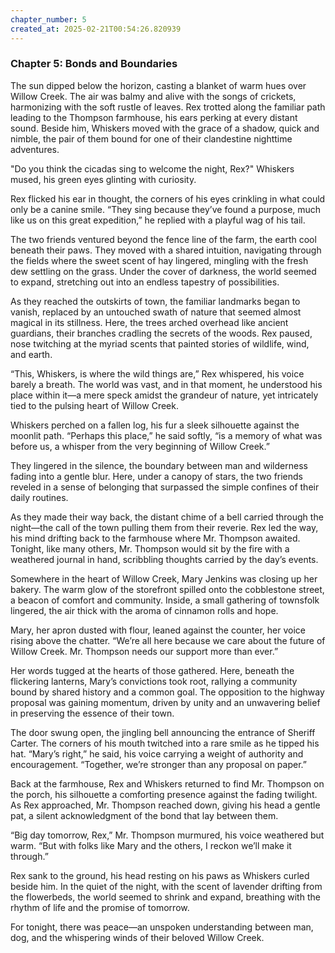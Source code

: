```yaml
---
chapter_number: 5
created_at: 2025-02-21T00:54:26.820939
---
```

### Chapter 5: Bonds and Boundaries

The sun dipped below the horizon, casting a blanket of warm hues over Willow Creek. The air was balmy and alive with the songs of crickets, harmonizing with the soft rustle of leaves. Rex trotted along the familiar path leading to the Thompson farmhouse, his ears perking at every distant sound. Beside him, Whiskers moved with the grace of a shadow, quick and nimble, the pair of them bound for one of their clandestine nighttime adventures.

"Do you think the cicadas sing to welcome the night, Rex?" Whiskers mused, his green eyes glinting with curiosity.

Rex flicked his ear in thought, the corners of his eyes crinkling in what could only be a canine smile. “They sing because they’ve found a purpose, much like us on this great expedition,” he replied with a playful wag of his tail.

The two friends ventured beyond the fence line of the farm, the earth cool beneath their paws. They moved with a shared intuition, navigating through the fields where the sweet scent of hay lingered, mingling with the fresh dew settling on the grass. Under the cover of darkness, the world seemed to expand, stretching out into an endless tapestry of possibilities.

As they reached the outskirts of town, the familiar landmarks began to vanish, replaced by an untouched swath of nature that seemed almost magical in its stillness. Here, the trees arched overhead like ancient guardians, their branches cradling the secrets of the woods. Rex paused, nose twitching at the myriad scents that painted stories of wildlife, wind, and earth.

“This, Whiskers, is where the wild things are,” Rex whispered, his voice barely a breath. The world was vast, and in that moment, he understood his place within it—a mere speck amidst the grandeur of nature, yet intricately tied to the pulsing heart of Willow Creek.

Whiskers perched on a fallen log, his fur a sleek silhouette against the moonlit path. “Perhaps this place,” he said softly, “is a memory of what was before us, a whisper from the very beginning of Willow Creek.”

They lingered in the silence, the boundary between man and wilderness fading into a gentle blur. Here, under a canopy of stars, the two friends reveled in a sense of belonging that surpassed the simple confines of their daily routines.

As they made their way back, the distant chime of a bell carried through the night—the call of the town pulling them from their reverie. Rex led the way, his mind drifting back to the farmhouse where Mr. Thompson awaited. Tonight, like many others, Mr. Thompson would sit by the fire with a weathered journal in hand, scribbling thoughts carried by the day’s events.

Somewhere in the heart of Willow Creek, Mary Jenkins was closing up her bakery. The warm glow of the storefront spilled onto the cobblestone street, a beacon of comfort and community. Inside, a small gathering of townsfolk lingered, the air thick with the aroma of cinnamon rolls and hope.

Mary, her apron dusted with flour, leaned against the counter, her voice rising above the chatter. “We’re all here because we care about the future of Willow Creek. Mr. Thompson needs our support more than ever.”

Her words tugged at the hearts of those gathered. Here, beneath the flickering lanterns, Mary’s convictions took root, rallying a community bound by shared history and a common goal. The opposition to the highway proposal was gaining momentum, driven by unity and an unwavering belief in preserving the essence of their town.

The door swung open, the jingling bell announcing the entrance of Sheriff Carter. The corners of his mouth twitched into a rare smile as he tipped his hat. “Mary’s right,” he said, his voice carrying a weight of authority and encouragement. “Together, we’re stronger than any proposal on paper.”

Back at the farmhouse, Rex and Whiskers returned to find Mr. Thompson on the porch, his silhouette a comforting presence against the fading twilight. As Rex approached, Mr. Thompson reached down, giving his head a gentle pat, a silent acknowledgment of the bond that lay between them.

“Big day tomorrow, Rex,” Mr. Thompson murmured, his voice weathered but warm. “But with folks like Mary and the others, I reckon we’ll make it through.”

Rex sank to the ground, his head resting on his paws as Whiskers curled beside him. In the quiet of the night, with the scent of lavender drifting from the flowerbeds, the world seemed to shrink and expand, breathing with the rhythm of life and the promise of tomorrow.

For tonight, there was peace—an unspoken understanding between man, dog, and the whispering winds of their beloved Willow Creek.